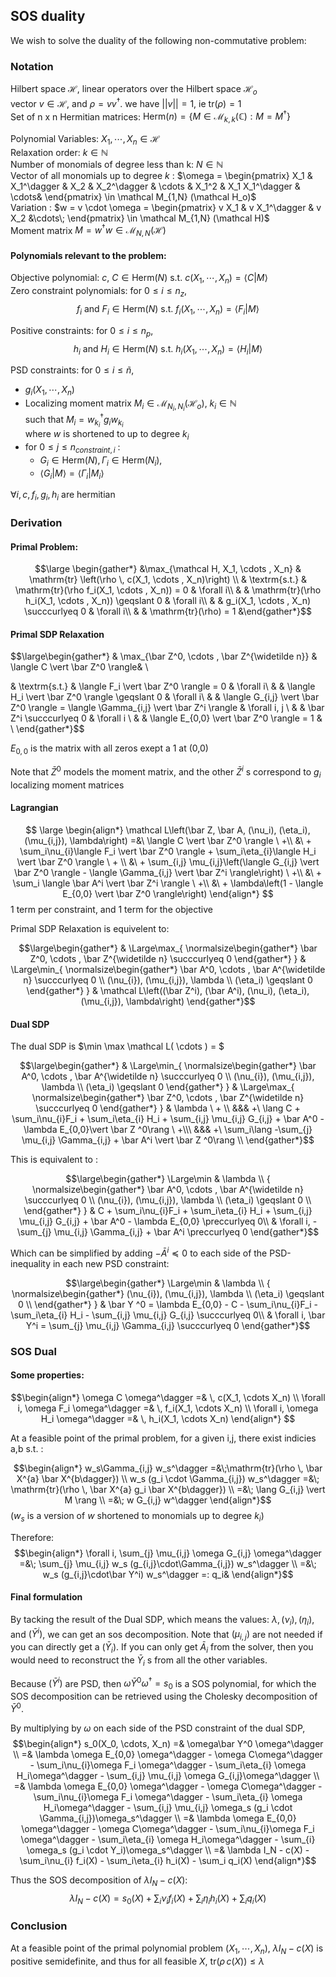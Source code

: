 
## SOS duality

We wish to solve the duality of the following non-commutative problem:

### Notation

Hilbert space $\mathcal H$, linear operators over the Hilbert space $\mathcal H_o$ <br>
vector $v \in \mathcal H$, and $\rho = v v^\dagger$. we have $\lvert\lvert v \rvert\rvert = 1$, ie $\mathrm{tr}(\rho) = 1$ <br>
Set of n x n Hermitian matrices: $\mathrm{Herm}(n) = \lbrace M \in \mathcal M_{k,k}(\mathbb C) : M = M^\dagger \rbrace$

Polynomial Variables: $X_1, \cdots , X_n \in \mathcal H$ <br>
Relaxation order: $k \in \mathbb N$ <br>
Number of monomials of degree less than k: $N\in\mathbb N$  <br>
Vector of all monomials up to degree $k$ : $\omega = \begin{pmatrix} X_1 & X_1^\dagger & X_2 & X_2^\dagger & \cdots & X_1^2 & X_1 X_1^\dagger & \cdots& \end{pmatrix} \in \mathcal M_{1,N} (\mathcal H_o)$ <br>
Variation : $w = v \cdot \omega  = \begin{pmatrix} v X_1 & v X_1^\dagger  & v X_2  &\cdots\; \end{pmatrix} \in \mathcal M_{1,N} (\mathcal H)$ <br>
Moment matrix $M = w^\dagger w \in \mathcal M_{N,N} (\mathcal H)$


#### Polynomials relevant to the problem:

Objective polynomial: $c$, $C \in \mathrm{Herm}(N)$ s.t. $c(X_1, \cdots , X_n) = \langle C \vert M \rangle$ <br>
Zero constraint polynomials: for $0 \leq i \le n_z,$
$$f_i \text{ and } F_i \in \mathrm{Herm}(N) \text{ s.t. } f_i(X_1, \cdots , X_n) = \langle F_i \vert M \rangle$$

Positive constraints: for $0 \leq i \le n_p,$
$$h_i \text{ and } H_i \in \mathrm{Herm}(N) \text{ s.t. } h_i(X_1, \cdots , X_n) = \langle H_i \vert M \rangle$$

PSD constraints: for $0 \leq i \le \widetilde n,$

 * $g_i(X_1, \cdots , X_n)$
 * Localizing moment matrix $M_i \in \mathcal M_{N_i,N_i} (\mathcal H_o)$, $k_i \in \mathbb N$ <br>such that $M_i = w_{k_i}^\dagger g_i w_{k_i}$ <br>
 where $w$ is shortened to up to degree $k_i$
 * for $0 \leq j \le n_{constraint, i}$ :
    * $G_i \in \mathrm{Herm}(N), \Gamma_i \in \mathrm{Herm}(N_i),$ <br>
    * $\langle G_i \vert M \rangle = \langle \Gamma_i \vert M_i \rangle$

$\forall i, c, f_i, g_i, h_i$ are hermitian

### Derivation

#### Primal Problem:

$$\large \begin{gather*} &\max_{\mathcal H, X_1, \cdots , X_n} & \mathrm{tr} \left(\rho \, c(X_1, \cdots , X_n)\right) \\
& \textrm{s.t.} & \mathrm{tr}(\rho f_i(X_1, \cdots , X_n)) = 0 & \forall i\\
& & \mathrm{tr}(\rho h_i(X_1, \cdots , X_n)) \geqslant 0 & \forall i\\
& & g_i(X_1, \cdots , X_n) \succcurlyeq 0 & \forall i\\
& & \mathrm{tr}(\rho) = 1 &\end{gather*}$$

#### Primal SDP Relaxation

$$\large\begin{gather*} & \max_{\bar Z^0, \cdots , \bar Z^{\widetilde n}} & \langle C \vert \bar Z^0 \rangle&  \\

 & \textrm{s.t.} & \langle F_i \vert \bar Z^0 \rangle = 0 &  \forall i\\
 &               & \langle H_i \vert \bar Z^0 \rangle \geqslant 0 &  \forall i\\
 &               & \langle G_{i,j} \vert \bar Z^0 \rangle = \langle \Gamma_{i,j} \vert \bar Z^i \rangle & \forall i, j \\
 &               & \bar Z^i \succcurlyeq 0 & \forall i \\
 &               & \langle E_{0,0} \vert \bar Z^0 \rangle = 1 & \\
\end{gather*}$$

$E_{0,0}$ is the matrix with all zeros exept a 1 at (0,0)

Note that $\bar Z^0$ models the moment matrix, and the other $\bar Z^i$ s correspond to $g_i$ localizing moment matrices

#### Lagrangian

$$
\large
\begin{align*}
\mathcal L\left(\bar Z, \bar A, (\nu_i), (\eta_i),  (\mu_{i,j}), \lambda\right)
=&\ \langle C \vert \bar Z^0 \rangle \ +\\
&\ + \sum_i\nu_{i}\langle F_i \vert \bar Z^0 \rangle + \sum_i\eta_{i}\langle H_i \vert \bar Z^0 \rangle \ + \\
&\ + \sum_{i,j} \mu_{i,j}\left(\langle G_{i,j} \vert \bar Z^0 \rangle - \langle \Gamma_{i,j} \vert \bar Z^i \rangle\right) \ +\\
&\ + \sum_i  \langle \bar A^i \vert \bar Z^i \rangle \ +\\
&\ + \lambda\left(1 - \langle E_{0,0} \vert \bar Z^0 \rangle\right)
\end{align*}
$$
1 term per constraint, and 1 term for the objective

Primal SDP Relaxation is equivelent to:


$$\large\begin{gather*}
& \Large\max_{
   \normalsize\begin{gather*}
   \bar Z^0, \cdots , \bar Z^{\widetilde n} \succcurlyeq 0
   \end{gather*}
}
& \Large\min_{
   \normalsize\begin{gather*}
   \bar A^0, \cdots , \bar A^{\widetilde n} \succcurlyeq 0 \\
   (\nu_{i}), (\mu_{i,j}), \lambda \\
   (\eta_i) \geqslant 0
   \end{gather*}
}
& \mathcal L\left((\bar Z^i), (\bar A^i), (\nu_i), (\eta_i),  (\mu_{i,j}), \lambda\right)
\end{gather*}$$

#### Dual SDP

The dual SDP is $\min \max \mathcal L( \cdots ) = $

$$\large\begin{gather*}
& \Large\min_{
   \normalsize\begin{gather*}
   \bar A^0, \cdots , \bar A^{\widetilde n} \succcurlyeq 0 \\
   (\nu_{i}), (\mu_{i,j}), \lambda \\
   (\eta_i) \geqslant 0
   \end{gather*}
}
& \Large\max_{
   \normalsize\begin{gather*}
   \bar Z^0, \cdots , \bar Z^{\widetilde n} \succcurlyeq 0
   \end{gather*}
}
& \lambda \ + \\
&&& +\ \lang C + \sum_i\nu_{i}F_i + \sum_i\eta_{i} H_i + \sum_{i,j} \mu_{i,j} G_{i,j} + \bar A^0  - \lambda E_{0,0}\vert \bar Z ^0\rang \ +\\\
&&& +\ \sum_i\lang -\sum_{j} \mu_{i,j} \Gamma_{i,j} + \bar A^i  \vert \bar Z ^0\rang \\
\end{gather*}$$

This is equivalent to :

$$\large\begin{gather*}
\Large\min & \lambda \\
{
   \normalsize\begin{gather*}
   \bar A^0, \cdots , \bar A^{\widetilde n} \succcurlyeq 0 \\
   (\nu_{i}), (\mu_{i,j}), \lambda \\
   (\eta_i) \geqslant 0 \\
   \end{gather*}
}
&    C + \sum_i\nu_{i}F_i + \sum_i\eta_{i} H_i + \sum_{i,j} \mu_{i,j} G_{i,j} + \bar A^0  - \lambda E_{0,0} \preccurlyeq 0\\
&   \forall i,   -\sum_{j} \mu_{i,j} \Gamma_{i,j} + \bar A^i   \preccurlyeq  0
\end{gather*}$$

Which can be simplified by adding $-\bar A^i \preccurlyeq 0$ to each side of the PSD-inequality in each new PSD constraint:


$$\large\begin{gather*}
\Large\min & \lambda \\
{
   \normalsize\begin{gather*}
   (\nu_{i}), (\mu_{i,j}), \lambda \\
   (\eta_i) \geqslant 0 \\
   \end{gather*}
}
& \bar Y ^0 = \lambda E_{0,0} - C - \sum_i\nu_{i}F_i - \sum_i\eta_{i} H_i - \sum_{i,j} \mu_{i,j} G_{i,j} \succcurlyeq 0\\
&   \forall i,  \bar Y^i = \sum_{j} \mu_{i,j} \Gamma_{i,j} \succcurlyeq  0
\end{gather*}$$

### SOS Dual

#### Some properties:
$$\begin{align*}
\omega C \omega^\dagger =& \, c(X_1, \cdots X_n) \\
\forall i, \omega F_i \omega^\dagger  =& \, f_i(X_1, \cdots X_n) \\
\forall i, \omega H_i \omega^\dagger  =& \, h_i(X_1, \cdots X_n)
\end{align*}
$$

<!-- TODO -->
At a feasible point of the primal problem, for a given i,j, there exist indicies a,b s.t. :

$$\begin{align*}
w_s\Gamma_{i,j} w_s^\dagger =&\;\mathrm{tr}(\rho \, \bar X^{a} \bar X^{b\dagger}) \\
w_s (g_i \cdot \Gamma_{i,j}) w_s^\dagger =&\; \mathrm{tr}(\rho \, \bar X^{a} g_i \bar X^{b\dagger}) \\
=&\; \lang G_{i,j} \vert M \rang \\
=&\; w G_{i,j} w^\dagger
\end{align*}$$
($w_s$ is a version of $w$ shortened to monomials up to degree $k_i$)

Therefore:
$$\begin{align*}
\forall i, \sum_{j} \mu_{i,j} \omega G_{i,j} \omega^\dagger =&\; \sum_{j} \mu_{i,j} w_s (g_{i,j}\cdot\Gamma_{i,j}) w_s^\dagger \\
=&\; w_s (g_{i,j}\cdot\bar Y^i) w_s^\dagger
=: q_i&
\end{align*}$$

#### Final formulation

By tacking the result of the Dual SDP, which means the values: $\lambda, (\nu_i), (\eta_i),$ and $(\bar Y^i)$, we can get an sos decomposition. Note that $(\mu_{i,j})$ are not needed if you can directly get a $(\bar Y_i)$. If you can only get $\bar A_{i}$ from the solver, then you would need to reconstruct the $\bar Y_i$ s from all the other variables.

Because $(\bar Y^i)$ are PSD, then $\omega\bar Y^0 \omega^\dagger = s_0$ is a SOS polynomial, for which the SOS decomposition can be retrieved using the Cholesky decomposition of $\bar Y^0$.

By multiplying by $\omega$ on each side of the PSD constraint of the dual SDP,
$$\begin{align*}
s_0(X_0, \cdots, X_n) =&  \omega\bar Y^0 \omega^\dagger \\
=& \lambda \omega E_{0,0} \omega^\dagger - \omega C\omega^\dagger - \sum_i\nu_{i}\omega F_i \omega^\dagger - \sum_i\eta_{i} \omega H_i\omega^\dagger - \sum_{i,j} \mu_{i,j} \omega G_{i,j}\omega^\dagger \\
=& \lambda \omega E_{0,0} \omega^\dagger - \omega C\omega^\dagger - \sum_i\nu_{i}\omega F_i \omega^\dagger - \sum_i\eta_{i} \omega H_i\omega^\dagger - \sum_{i,j} \mu_{i,j} \omega_s (g_i \cdot \Gamma_{i,j})\omega_s^\dagger \\
=& \lambda \omega E_{0,0} \omega^\dagger - \omega C\omega^\dagger - \sum_i\nu_{i}\omega F_i \omega^\dagger - \sum_i\eta_{i} \omega H_i\omega^\dagger - \sum_{i} \omega_s (g_i \cdot Y_i)\omega_s^\dagger \\
=& \lambda I_N  -  c(X) - \sum_i\nu_{i} f_i(X)  - \sum_i\eta_{i}  h_i(X) - \sum_i q_i(X)
\end{align*}$$

Thus the SOS decomposition of $\lambda I_N - c(X)$:
$$\lambda I_N -  c(X) = s_0(X) + \sum_i\nu_{i} f_i(X)  + \sum_i\eta_{i}  h_i(X) + \sum_i q_i(X)$$

### Conclusion

At a feasible point of the primal polynomial problem $(X_1 , \cdots , X_n)$, $\lambda I_N - c(X)$ is positive semidefinite, and thus for all feasible $X$, $\mathrm{tr} (\rho \, c(X)) \leqslant \lambda$
